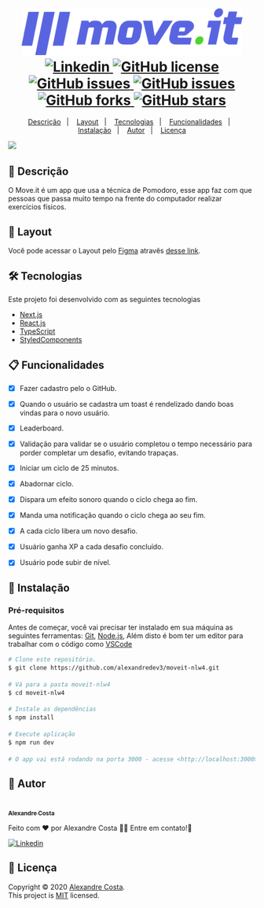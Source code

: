 <h1 align="center">
  <img width="450px" src="./.github/images/logo-moveit-2.0.svg" />
  <br />
  <a href="https://www.linkedin.com/in/alexandre-costa-401699199">
    <img alt="Linkedin" src="https://img.shields.io/badge/-Alexandre%20Costa-29B6D1?label=Linkedin&logo=linkedin&style=flat-square">
  </a>
  <a href="https://github.com/alexandredev3/moveit-nlw4/blob/master/LICENSE.txt">
    <img alt="GitHub license" src="https://img.shields.io/github/license/alexandredev3/moveit-nlw4?logo=mint&style=flat-square">
  </a>
  <a href="https://github.com/alexandredev3/moveit-nlw4/issues">
    <img alt="GitHub issues" src="https://img.shields.io/github/issues/alexandredev3/moveit-nlw4?color=29B6D1&style=flat-square">
  </a>
  <a href="https://github.com/alexandredev3/moveit-nlw4/issues?q=is%3Aissue+is%3Aclosed">
    <img alt="GitHub issues" src="https://badgen.net/github/closed-issues/alexandredev3/moveit-nlw4?color=29B6D1&style=flat-square">
  </a>
  <a href="https://github.com/alexandredev3/moveit-nlw4/network">
    <img alt="GitHub forks" src="https://img.shields.io/github/forks/alexandredev3/moveit-nlw4?color=29B6D1&style=flat-square">
  </a>
  <a href="https://github.com/alexandredev3/moveit-nlw4/stargazers">
    <img alt="GitHub stars" src="https://img.shields.io/github/stars/alexandredev3/moveit-nlw4?color=29B6D1&style=flat-square">
  </a>
</h1>
<p align="center">
  <a href="#page_facing_up-descrição">Descrição</a>&nbsp;&nbsp;&nbsp;|&nbsp;&nbsp;&nbsp;
  <a href="#art-Layout">Layout</a>&nbsp;&nbsp;&nbsp;|&nbsp;&nbsp;&nbsp;
  <a href="#-tecnologias">Tecnologias</a>&nbsp;&nbsp;&nbsp;|&nbsp;&nbsp;&nbsp;
  <a href="#clipboard-Funcionalidades">Funcionalidades</a>&nbsp;&nbsp;&nbsp;|&nbsp;&nbsp;&nbsp;
  <a href="#closed_book-instalação">Instalação</a>&nbsp;&nbsp;&nbsp;|&nbsp;&nbsp;&nbsp;
  <a href="#man-Autor">Autor</a>&nbsp;&nbsp;&nbsp;|&nbsp;&nbsp;&nbsp;
  <a href="#memo-Licença">Licença</a>
</p>

<img src="./.github/images/screens-moveit-2.0.svg" />

## :page_facing_up: Descrição
O Move.it é um app que usa a técnica de Pomodoro, esse app faz com que pessoas que passa muito tempo na frente do computador realizar exercícios físicos.

## :art: Layout
Você pode acessar o Layout pelo <a href="https://www.figma.com">Figma<a> atravês <a href="https://www.figma.com/file/ge20pu3ofMOKoliUyKx1Nl/Move.it-1.0">desse link<a>.

## 🛠 Tecnologias
Este projeto foi desenvolvido com as seguintes tecnologias

- [Next.js](https://nextjs.org/)
- [React.js](https://pt-br.reactjs.org/)
- [TypeScript](https://www.typescriptlang.org/)
- [StyledComponents](https://styled-components.com/)

## :clipboard: Funcionalidades
- [x] Fazer cadastro pelo o GitHub.
- [x] Quando o usuário se cadastra um toast é rendelizado dando boas vindas para o novo usuário.
- [x] Leaderboard.
- [x] Validação para validar se o usuário completou o tempo necessário para porder completar um desafio, evitando trapaças.
- [x] Iniciar um ciclo de 25 minutos.
- [x] Abadornar ciclo.
- [x] Dispara um efeito sonoro quando o ciclo chega ao fim.
- [x] Manda uma notificação quando o ciclo chega ao seu fim.
- [x] A cada ciclo libera um novo desafio.
- [x] Usuário ganha XP a cada desafio concluído.
- [x] Usuário pode subir de nível.


## :closed_book: Instalação

### Pré-requisitos
Antes de começar, você vai precisar ter instalado em sua máquina as seguintes ferramentas:
[Git](https://git-scm.com), [Node.js](https://nodejs.org/en/), Além disto é bom ter um editor para trabalhar com o código como [VSCode](https://code.visualstudio.com/)

```bash
# Clone este repositório.
$ git clone https://github.com/alexandredev3/moveit-nlw4.git

# Vá para a pasta moveit-nlw4
$ cd moveit-nlw4

# Instale as dependências
$ npm install 

# Execute aplicação
$ npm run dev

# O app vai está rodando na porta 3000 - acesse <http://localhost:3000>
```

## :man: Autor

<a href="https://github.com/alexandredev3/">
 <img src="https://avatars0.githubusercontent.com/u/61118233?s=400&u=37870397a9363ce5e768975c05e95a5f5d323ca1&v=4" width="70px;" alt=""/>
 <br />
 <sub><b>Alexandre Costa</b></sub>
</a>


Feito com ❤️ por Alexandre Costa :wave::wave: Entre em contato!🚀

<a href="https://www.linkedin.com/in/alexandre-costa-dos-santos">
  <img alt="Linkedin" src="https://img.shields.io/badge/-Alexandre%20Costa-9871F5?label=Linkedin&logo=linkedin&style=flat-square">
</a>


## :memo: Licença

Copyright © 2020 [Alexandre Costa](https://github.com/alexandredev3).<br />
This project is [MIT](./LICENSE.txt) licensed.
